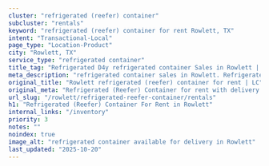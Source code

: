 ```yaml
---
cluster: "refrigerated (reefer) container"
subcluster: "rentals"
keyword: "refrigerated (reefer) container for rent Rowlett, TX"
intent: "Transactional-Local"
page_type: "Location-Product"
city: "Rowlett, TX"
service_type: "refrigerated container"
title_tag: "Refrigerated D4y refrigerated container Sales in Rowlett | LC Container"
meta_description: "refrigerated container sales in Rowlett. Refrigerated containers with climate control. Fast delivery, competitive pricing. Serving refrigerated reefer container area. Quote ID: OM1. Call (214) 524-4168 for your free quote today."
original_title: "Rowlett refrigerated (reefer) container for rent | LC"
original_meta: "Refrigerated (Reefer) Container for rent with delivery in Rowlett, TX. LC Container — local Since 2003. Get pricing today."
url_slug: "/rowlett/refrigerated-reefer-container/rentals"
h1: "Refrigerated (Reefer) Container For Rent in Rowlett"
internal_links: "/inventory"
priority: 3
notes: ""
noindex: true
image_alt: "refrigerated container available for delivery in Rowlett"
last_updated: "2025-10-20"
---
```


<!-- TODO: Add unique city/inventory copy, images, and internal links here. -->
